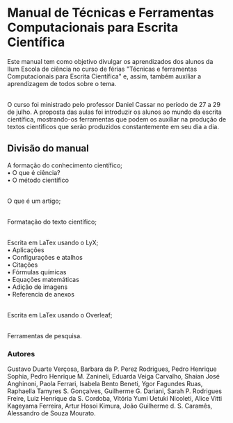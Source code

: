 # Manual de Técnicas e Ferramentas Computacionais para Escrita Científica
Este manual tem como objetivo divulgar os aprendizados dos alunos da Ilum Escola de ciência no curso de férias "Técnicas e ferramentas Computacionais para Escrita Científica" e, assim, também auxiliar a aprendizagem de todos sobre o tema.

<br>O curso foi ministrado pelo professor Daniel Cassar no período de 27 a 29 de julho. A proposta das aulas foi introduzir os alunos ao mundo da escrita científica, mostrando-os  ferramentas que podem os auxiliar na produção de textos científicos que serão produzidos constantemente em seu dia a dia.

## Divisão do manual
A formação do conhecimento científico;
<br>	• O que é ciência?
<br>	• O método científico
	
<br>O que é um artigo;

<br>Formatação do texto científico;

<br>Escrita em LaTex usando o LyX;
<br>	•  Aplicações
<br>	•  Configurações e atalhos
<br>	• Citações
<br>	• Fórmulas químicas
<br>	•  Equações matemáticas
<br>	•  Adição de imagens
<br>	•  Referencia de anexos
	
	
<br>Escrita em LaTex usando o Overleaf;

<br>Ferramentas de pesquisa.

### Autores
Gustavo Duarte Verçosa, Barbara da P. Perez Rodrigues, Pedro Henrique Sophia, Pedro Henrique M. Zanineli, Eduarda Veiga Carvalho, Shaian José Anghinoni, Paola Ferrari, Isabela Bento Beneti, Ygor Fagundes Ruas, Raphaella Tamyres S. Gonçalves, Guilherme G. Dariani, Sarah P. Rodrigues Freire, Luiz Henrique da S. Cordoba, Vitória Yumi Uetuki Nicoleti, Alice Vitti Kageyama Ferreira, Artur Hosoi Kimura, João Guilherme d. S. Caramês, Alessandro de Souza Mourato.
